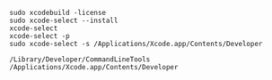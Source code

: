 ```
sudo xcodebuild -license
sudo xcode-select --install
xcode-select
xcode-select -p
sudo xcode-select -s /Applications/Xcode.app/Contents/Developer
```

`/Library/Developer/CommandLineTools`
`/Applications/Xcode.app/Contents/Developer`
